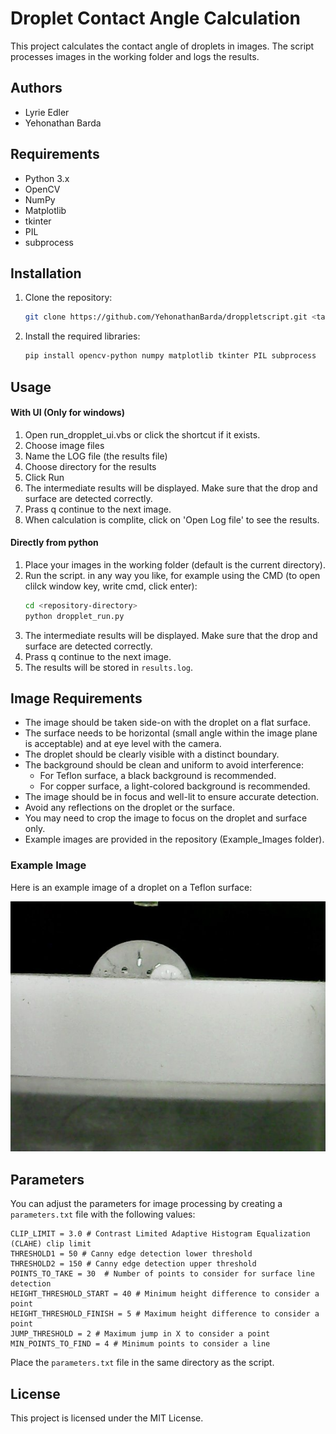 # Droplet Contact Angle Calculation 

This project calculates the contact angle of droplets in images. The script processes images in the working folder and logs the results.

## Authors

- Lyrie Edler
- Yehonathan Barda

## Requirements

- Python 3.x
- OpenCV
- NumPy
- Matplotlib
- tkinter
- PIL
- subprocess

## Installation

1. Clone the repository:
    ```sh
    git clone https://github.com/YehonathanBarda/droppletscript.git <target_directory_path>
    ```

2. Install the required libraries:
    ```sh
    pip install opencv-python numpy matplotlib tkinter PIL subprocess
    ```

## Usage
#### With UI (Only for windows)
1. Open run_dropplet_ui.vbs or click the shortcut if it exists.
2. Choose image files
3. Name the LOG file (the results file)
4. Choose directory for the results
5. Click Run
6. The intermediate results will be displayed. Make sure that the drop and surface are detected correctly. 
7. Prass q continue to the next image.
8. When calculation is complite, click on 'Open Log file' to see the results.

#### Directly from python
1. Place your images in the working folder (default is the current directory).
2. Run the script. in any way you like, for example using the CMD (to open clilck window key, write cmd, click enter):
    ```sh
    cd <repository-directory>
    python dropplet_run.py
    ```
4. The intermediate results will be displayed. Make sure that the drop and surface are detected correctly.
5. Prass q continue to the next image.
6. The results will be stored in `results.log`.

## Image Requirements

- The image should be taken side-on with the droplet on a flat surface.
- The surface needs to be horizontal (small angle within the image plane is acceptable) and at eye level with the camera.
- The droplet should be clearly visible with a distinct boundary.
- The background should be clean and uniform to avoid interference:
  - For Teflon surface, a black background is recommended.
  - For copper surface, a light-colored background is recommended.
- The image should be in focus and well-lit to ensure accurate detection.
- Avoid any reflections on the droplet or the surface.
- You may need to crop the image to focus on the droplet and surface only.
- Example images are provided in the repository (Example_Images folder).

### Example Image

Here is an example image of a droplet on a Teflon surface:

![Teflon Surface Droplet](Example_Images/teflon1.jpg)

## Parameters

You can adjust the parameters for image processing by creating a `parameters.txt` file with the following values:
```plaintext
CLIP_LIMIT = 3.0 # Contrast Limited Adaptive Histogram Equalization (CLAHE) clip limit
THRESHOLD1 = 50 # Canny edge detection lower threshold
THRESHOLD2 = 150 # Canny edge detection upper threshold
POINTS_TO_TAKE = 30  # Number of points to consider for surface line detection
HEIGHT_THRESHOLD_START = 40 # Minimum height difference to consider a point
HEIGHT_THRESHOLD_FINISH = 5 # Maximum height difference to consider a point
JUMP_THRESHOLD = 2 # Maximum jump in X to consider a point
MIN_POINTS_TO_FIND = 4 # Minimum points to consider a line
```

Place the `parameters.txt` file in the same directory as the script.

## License

This project is licensed under the MIT License.
